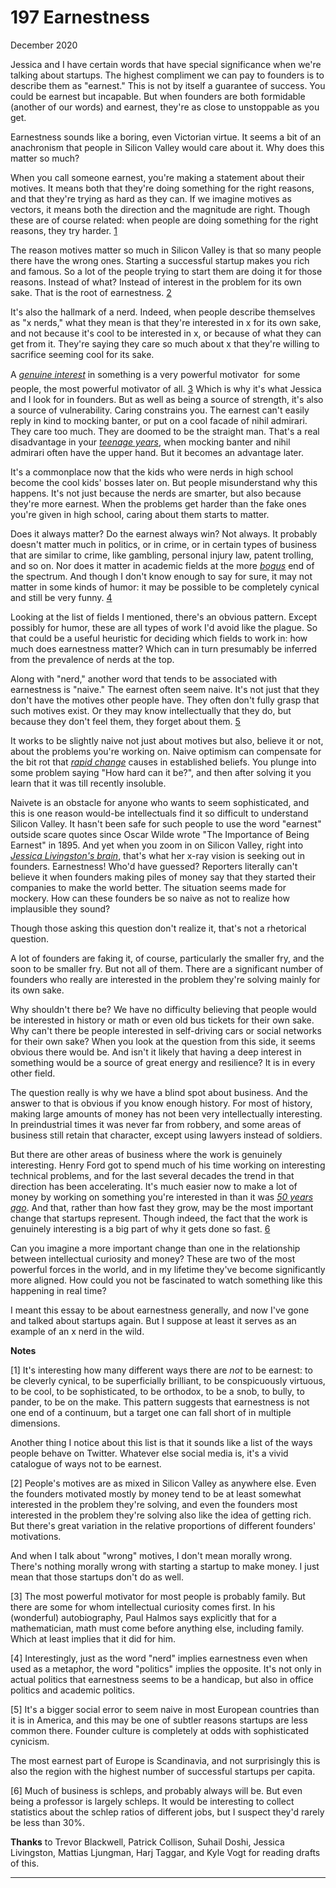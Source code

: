 # 197 Earnestness


  
 
  
 December 2020   
  
 Jessica and I have certain words that have special significance when we're talking about startups. The highest compliment we can pay to founders is to describe them as "earnest." This is not by itself a guarantee of success. You could be earnest but incapable. But when founders are both formidable (another of our words) and earnest, they're as close to unstoppable as you get.   
  
 Earnestness sounds like a boring, even Victorian virtue. It seems a bit of an anachronism that people in Silicon Valley would care about it. Why does this matter so much?   
  
 When you call someone earnest, you're making a statement about their motives. It means both that they're doing something for the right reasons, and that they're trying as hard as they can. If we imagine motives as vectors, it means both the direction and the magnitude are right. Though these are of course related: when people are doing something for the right reasons, they try harder. [1](#earnestness_note1)   
  
 The reason motives matter so much in Silicon Valley is that so many people there have the wrong ones. Starting a successful startup makes you rich and famous. So a lot of the people trying to start them are doing it for those reasons. Instead of what? Instead of interest in the problem for its own sake. That is the root of earnestness. [2](#earnestness_note2)   
  
 It's also the hallmark of a nerd. Indeed, when people describe themselves as "x nerds," what they mean is that they're interested in x for its own sake, and not because it's cool to be interested in x, or because of what they can get from it. They're saying they care so much about x that they're willing to sacrifice seeming cool for its sake.   
  
 A [_genuine interest_](genius.html) in something is a very powerful motivator  for some people, the most powerful motivator of all. [3](#earnestness_note3) Which is why it's what Jessica and I look for in founders. But as well as being a source of strength, it's also a source of vulnerability. Caring constrains you. The earnest can't easily reply in kind to mocking banter, or put on a cool facade of nihil admirari. They care too much. They are doomed to be the straight man. That's a real disadvantage in your [_teenage years_](nerds.html), when mocking banter and nihil admirari often have the upper hand. But it becomes an advantage later.   
  
 It's a commonplace now that the kids who were nerds in high school become the cool kids' bosses later on. But people misunderstand why this happens. It's not just because the nerds are smarter, but also because they're more earnest. When the problems get harder than the fake ones you're given in high school, caring about them starts to matter.   
  
 Does it always matter? Do the earnest always win? Not always. It probably doesn't matter much in politics, or in crime, or in certain types of business that are similar to crime, like gambling, personal injury law, patent trolling, and so on. Nor does it matter in academic fields at the more 
[_bogus_](https://scholar.google.com/scholar?hl=en&as_sdt=0%2C5&q=hermeneutic+dialectics+hegemonic+phenomenology+intersectionality)
 end of the spectrum. And though I don't know enough to say for sure, it may not matter in some kinds of humor: it may be possible to be completely cynical and still be very funny. [4](#earnestness_note4)   
  
 Looking at the list of fields I mentioned, there's an obvious pattern. Except possibly for humor, these are all types of work I'd avoid like the plague. So that could be a useful heuristic for deciding which fields to work in: how much does earnestness matter? Which can in turn presumably be inferred from the prevalence of nerds at the top.   
  
 Along with "nerd," another word that tends to be associated with earnestness is "naive." The earnest often seem naive. It's not just that they don't have the motives other people have. They often don't fully grasp that such motives exist. Or they may know intellectually that they do, but because they don't feel them, they forget about them. [5](#earnestness_note5)   
  
 It works to be slightly naive not just about motives but also, believe it or not, about the problems you're working on. Naive optimism can compensate for the bit rot that [_rapid change_](ecw.html) causes in established beliefs. You plunge into some problem saying "How hard can it be?", and then after solving it you learn that it was till recently insoluble.   
  
 Naivete is an obstacle for anyone who wants to seem sophisticated, and this is one reason would-be intellectuals find it so difficult to understand Silicon Valley. It hasn't been safe for such people to use the word "earnest" outside scare quotes since Oscar Wilde wrote "The Importance of Being Earnest" in 1895. And yet when you zoom in on Silicon Valley, right into [_Jessica Livingston's brain_](jessica.html), that's what her x-ray vision is seeking out in founders. Earnestness! Who'd have guessed? Reporters literally can't believe it when founders making piles of money say that they started their companies to make the world better. The situation seems made for mockery. How can these founders be so naive as not to realize how implausible they sound?   
  
 Though those asking this question don't realize it, that's not a rhetorical question.   
  
 A lot of founders are faking it, of course, particularly the smaller fry, and the soon to be smaller fry. But not all of them. There are a significant number of founders who really are interested in the problem they're solving mainly for its own sake.   
  
 Why shouldn't there be? We have no difficulty believing that people would be interested in history or math or even old bus tickets for their own sake. Why can't there be people interested in self-driving cars or social networks for their own sake? When you look at the question from this side, it seems obvious there would be. And isn't it likely that having a deep interest in something would be a source of great energy and resilience? It is in every other field.   
  
 The question really is why we have a blind spot about business. And the answer to that is obvious if you know enough history. For most of history, making large amounts of money has not been very intellectually interesting. In preindustrial times it was never far from robbery, and some areas of business still retain that character, except using lawyers instead of soldiers.   
  
 But there are other areas of business where the work is genuinely interesting. Henry Ford got to spend much of his time working on interesting technical problems, and for the last several decades the trend in that direction has been accelerating. It's much easier now to make a lot of money by working on something you're interested in than it was [_50 years ago_](re.html). And that, rather than how fast they grow, may be the most important change that startups represent. Though indeed, the fact that the work is genuinely interesting is a big part of why it gets done so fast. [6](#earnestness_note6)   
  
 Can you imagine a more important change than one in the relationship between intellectual curiosity and money? These are two of the most powerful forces in the world, and in my lifetime they've become significantly more aligned. How could you not be fascinated to watch something like this happening in real time?   
  
 I meant this essay to be about earnestness generally, and now I've gone and talked about startups again. But I suppose at least it serves as an example of an x nerd in the wild.   
  
 
  
 
  
 
  
 
  
 
  
 
  
 
  
 
  
 **Notes**   
  
 <a name=earnestness_note1>[1]</a> It's interesting how many different ways there are _not_ to be earnest: to be cleverly cynical, to be superficially brilliant, to be conspicuously virtuous, to be cool, to be sophisticated, to be orthodox, to be a snob, to bully, to pander, to be on the make. This pattern suggests that earnestness is not one end of a continuum, but a target one can fall short of in multiple dimensions.   
  
 Another thing I notice about this list is that it sounds like a list of the ways people behave on Twitter. Whatever else social media is, it's a vivid catalogue of ways not to be earnest.   
  
 <a name=earnestness_note2>[2]</a> People's motives are as mixed in Silicon Valley as anywhere else. Even the founders motivated mostly by money tend to be at least somewhat interested in the problem they're solving, and even the founders most interested in the problem they're solving also like the idea of getting rich. But there's great variation in the relative proportions of different founders' motivations.   
  
 And when I talk about "wrong" motives, I don't mean morally wrong. There's nothing morally wrong with starting a startup to make money. I just mean that those startups don't do as well.   
  
 <a name=earnestness_note3>[3]</a> The most powerful motivator for most people is probably family. But there are some for whom intellectual curiosity comes first. In his (wonderful) autobiography, Paul Halmos says explicitly that for a mathematician, math must come before anything else, including family. Which at least implies that it did for him.   
  
 <a name=earnestness_note4>[4]</a> Interestingly, just as the word "nerd" implies earnestness even when used as a metaphor, the word "politics" implies the opposite. It's not only in actual politics that earnestness seems to be a handicap, but also in office politics and academic politics.   
  
 <a name=earnestness_note5>[5]</a> It's a bigger social error to seem naive in most European countries than it is in America, and this may be one of subtler reasons startups are less common there. Founder culture is completely at odds with sophisticated cynicism.   
  
 The most earnest part of Europe is Scandinavia, and not surprisingly this is also the region with the highest number of successful startups per capita.   
  
 <a name=earnestness_note6>[6]</a> Much of business is schleps, and probably always will be. But even being a professor is largely schleps. It would be interesting to collect statistics about the schlep ratios of different jobs, but I suspect they'd rarely be less than 30%.   
  
 
  
 
  
 **Thanks** to Trevor Blackwell, Patrick Collison, Suhail Doshi, Jessica Livingston, Mattias Ljungman, Harj Taggar, and Kyle Vogt for reading drafts of this.   
  
 
  
 
  
 
  
 

 
* * *
 

 

